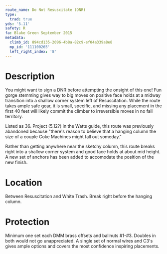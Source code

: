 ```yaml
---
route_name: Do Not Resuscitate (DNR)
type:
  trad: true
yds: '5.11'
safety: R
fa: Blake Green September 2015
metadata:
  climb_id: 894cd135-2096-4b8a-82c9-ef04a339a8e8
  mp_id: '111100265'
  left_right_index: '8'
---
```

# Description
You might want to sign a DNR before attempting the onsight of this one! Fun gorge stemming gives way to big moves on positive face holds at a midway transition into a shallow corner system left of Resuscitation. While the route takes ample safe gear, it is small, specific, and missing any placement in the first 40 feet will likely commit the climber to irreversible moves in no fall territory.

Listed as 36. Project (5.12?) in the Watts guide, this route was previously abandoned because "there's reason to believe that a hanging column the size of a couple Coke Machines might fall out someday."

Rather than getting anywhere near the sketchy column, this route breaks right into a shallow corner system and good face holds at about mid height. A new set of anchors has been added to accomodate the position of the new finish.

# Location
Between Resuscitation and White Trash. Break right before the hanging column.

# Protection
Minimum one set each DMM brass offsets and ballnuts #1-#3. Doubles in both would not go unappreciated. A single set of normal wires and C3's gives ample options and covers the most confidence inspiring placements.
